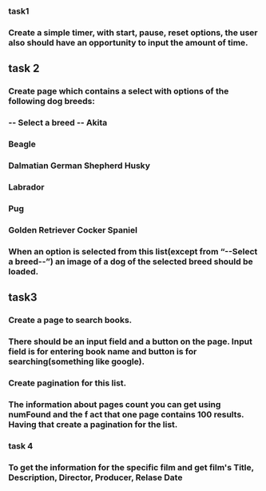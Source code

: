 ### task1
### Create a simple timer, with start, pause, reset options, the user also should have an opportunity to input the amount of time. 		
## task 2
### Create page which contains a select with options of the following dog breeds:
### -- Select a breed -- Akita
### Beagle
### Dalmatian German Shepherd Husky							
### Labrador
### Pug
### Golden Retriever Cocker Spaniel
### When an option is selected from this list(except from “​--Select a breed--”​) an image of a dog of the selected breed should be loaded.

## task3
### Create a page to search books.
### There should be an input field and a button on the page. Input field is for entering book name and button is for searching(something like google). 
###  Create pagination for this list.
### The information about pages count you can get using numFound and the f	act that one page contains 100 results. Having that create a pagination for the list.


### task 4
### To get the information for the specific film and get film's Title, Description, Director, Producer, Relase Date
